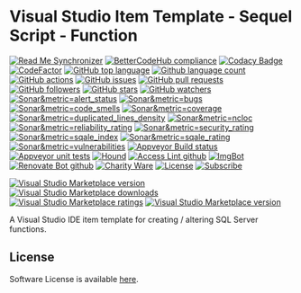 # Visual Studio Item Template - Sequel Script - Function 

<!--BadgesSTART-->
<!-- Powered by https://github.com/GregTrevellick/ReadMeSynchronizer -->
[![Read Me Synchronizer](https://img.shields.io/badge/-powered%20by%20ReadMeSynchronizer-brightgreen.svg)](https://github.com/GregTrevellick/ReadMeSynchronizer)
[![BetterCodeHub compliance](https://bettercodehub.com/edge/badge/GregTrevellick/VsixItemTemplateSqlScriptFunction?branch=master)](https://bettercodehub.com/results/GregTrevellick/VsixItemTemplateSqlScriptFunction)
[![Codacy Badge](https://api.codacy.com/project/badge/Grade/069677190fb740e7ac34ddb5ea7e6a5c)](https://www.codacy.com/project/gtrevellick/VsixItemTemplateSqlScriptFunction/dashboard?utm_source=github.com&amp;utm_medium=referral&amp;utm_content=GregTrevellick/VsixItemTemplateSqlScriptFunction&amp;utm_campaign=Badge_Grade_Dashboard)
 [![CodeFactor](https://www.codefactor.io/repository/github/GregTrevellick/VsixItemTemplateSqlScriptFunction/badge)](https://www.codefactor.io/repository/github/GregTrevellick/VsixItemTemplateSqlScriptFunction)
    [![GitHub top language](https://img.shields.io/github/languages/top/GregTrevellick/VsixItemTemplateSqlScriptFunction.svg)](https://github.com/GregTrevellick/VsixItemTemplateSqlScriptFunction)
[![Github language count](https://img.shields.io/github/languages/count/GregTrevellick/VsixItemTemplateSqlScriptFunction.svg)](https://github.com/GregTrevellick/VsixItemTemplateSqlScriptFunction)
[![GitHub actions](https://github.com/GregTrevellick/VsixItemTemplateSqlScriptFunction/workflows/.NET%20Core/badge.svg)](https://github.com/GregTrevellick/VsixItemTemplateSqlScriptFunction/actions)
[![GitHub issues](https://img.shields.io/github/issues-raw/GregTrevellick/VsixItemTemplateSqlScriptFunction.svg)](https://github.com/GregTrevellick/VsixItemTemplateSqlScriptFunction/issues)
[![GitHub pull requests](https://img.shields.io/github/issues-pr-raw/GregTrevellick/VsixItemTemplateSqlScriptFunction.svg)](https://github.com/GregTrevellick/VsixItemTemplateSqlScriptFunction/pulls)
[![GitHub followers](https://img.shields.io/github/followers/GregTrevellick.svg)](https://github.com/GregTrevellick?tab=followers)
[![GitHub stars](https://img.shields.io/github/stars/GregTrevellick/VsixItemTemplateSqlScriptFunction.svg)](https://github.com/GregTrevellick/VsixItemTemplateSqlScriptFunction)
[![GitHub watchers](https://img.shields.io/github/watchers/GregTrevellick/VsixItemTemplateSqlScriptFunction.svg)](https://github.com/GregTrevellick/VsixItemTemplateSqlScriptFunction/watchers)
[![Sonar&metric=alert_status](https://sonarcloud.io/api/project_badges/measure?project=VsixItemTemplateSqlScriptFunction&metric=alert_status)](https://sonarcloud.io/dashboard?id=VsixItemTemplateSqlScriptFunction)
[![Sonar&metric=bugs](https://sonarcloud.io/api/project_badges/measure?project=VsixItemTemplateSqlScriptFunction&metric=bugs)](https://sonarcloud.io/component_measures?id=VsixItemTemplateSqlScriptFunction&metric=bugs)
[![Sonar&metric=code_smells](https://sonarcloud.io/api/project_badges/measure?project=VsixItemTemplateSqlScriptFunction&metric=code_smells)](https://sonarcloud.io/component_measures?id=VsixItemTemplateSqlScriptFunction&metric=code_smells)
[![Sonar&metric=coverage](https://sonarcloud.io/api/project_badges/measure?project=VsixItemTemplateSqlScriptFunction&metric=coverage)](https://sonarcloud.io/component_measures?id=VsixItemTemplateSqlScriptFunction&metric=Coverage)
[![Sonar&metric=duplicated_lines_density](https://sonarcloud.io/api/project_badges/measure?project=VsixItemTemplateSqlScriptFunction&metric=duplicated_lines_density)](https://sonarcloud.io/component_measures?id=VsixItemTemplateSqlScriptFunction&metric=duplicated_lines)
[![Sonar&metric=ncloc](https://sonarcloud.io/api/project_badges/measure?project=VsixItemTemplateSqlScriptFunction&metric=ncloc)](https://sonarcloud.io/component_measures?id=VsixItemTemplateSqlScriptFunction&metric=ncloc)
[![Sonar&metric=reliability_rating](https://sonarcloud.io/api/project_badges/measure?project=VsixItemTemplateSqlScriptFunction&metric=reliability_rating)](https://sonarcloud.io/component_measures?id=VsixItemTemplateSqlScriptFunction&metric=reliability_rating)
[![Sonar&metric=security_rating](https://sonarcloud.io/api/project_badges/measure?project=VsixItemTemplateSqlScriptFunction&metric=security_rating)](https://sonarcloud.io/component_measures?id=VsixItemTemplateSqlScriptFunction&metric=security_rating)
[![Sonar&metric=sqale_index](https://sonarcloud.io/api/project_badges/measure?project=VsixItemTemplateSqlScriptFunction&metric=sqale_index)](https://sonarcloud.io/component_measures?id=VsixItemTemplateSqlScriptFunction&metric=sqale_index)
[![Sonar&metric=sqale_rating](https://sonarcloud.io/api/project_badges/measure?project=VsixItemTemplateSqlScriptFunction&metric=sqale_rating)](https://sonarcloud.io/component_measures?id=VsixItemTemplateSqlScriptFunction&metric=sqale_rating)
[![Sonar&metric=vulnerabilities](https://sonarcloud.io/api/project_badges/measure?project=VsixItemTemplateSqlScriptFunction&metric=vulnerabilities)](https://sonarcloud.io/component_measures?id=VsixItemTemplateSqlScriptFunction&metric=vulnerabilities)
[![Appveyor Build status](https://ci.appveyor.com/api/projects/status/abvxkj0d0n1dacem?svg=true)](https://ci.appveyor.com/project/GregTrevellick/VsixItemTemplateSqlScriptFunction)
[![Appveyor unit tests](https://img.shields.io/appveyor/tests/GregTrevellick/VsixItemTemplateSqlScriptFunction.svg)](https://ci.appveyor.com/project/GregTrevellick/VsixItemTemplateSqlScriptFunction/build/tests)
 [![Hound](https://img.shields.io/badge/hound_ci-checked-brightgreen.svg)](https://houndci.com/)
[![Access Lint github](https://img.shields.io/badge/a11y-checked-brightgreen.svg)](https://www.accesslint.com)
[![ImgBot](https://img.shields.io/badge/images-optimized-brightgreen.svg)](https://imgbot.net/)
[![Renovate Bot github](https://img.shields.io/badge/renovatebot-checked-brightgreen.svg)](https://renovatebot.com/)
[![Charity Ware](https://img.shields.io/badge/charity%20ware-thank%20you-brightgreen.svg)](https://github.com/GregTrevellick/MiscellaneousArtefacts/wiki/Charity-Ware)
[![License](https://img.shields.io/github/license/gittools/gitlink.svg)](/LICENSE.txt)
[![Subscribe](https://img.shields.io/badge/subscribe%20to%20receive%20notificatons-grey.svg)](https://github.com/GregTrevellick/VsixItemTemplateSqlScriptFunction/subscription)
 
[![Visual Studio Marketplace version](https://img.shields.io/badge/-VsixItemTemplateSqlScriptFunction-%23e2165e.svg)](https://marketplace.visualstudio.com/items?itemName=GregTrevellick.VsixItemTemplateSqlScriptFunction)
[![Visual Studio Marketplace downloads](https://vsmarketplacebadge.apphb.com/installs/GregTrevellick.VsixItemTemplateSqlScriptFunction.svg)](https://marketplace.visualstudio.com/items?itemName=GregTrevellick.VsixItemTemplateSqlScriptFunction)
[![Visual Studio Marketplace ratings](https://vsmarketplacebadge.apphb.com/rating/GregTrevellick.VsixItemTemplateSqlScriptFunction.svg)](https://marketplace.visualstudio.com/items?itemName=GregTrevellick.VsixItemTemplateSqlScriptFunction)
[![Visual Studio Marketplace version](https://vsmarketplacebadge.apphb.com/version/GregTrevellick.VsixItemTemplateSqlScriptFunction.svg)](https://marketplace.visualstudio.com/items?itemName=GregTrevellick.VsixItemTemplateSqlScriptFunction)



<!--BadgesEND-->

A Visual Studio IDE item template for creating / altering SQL Server functions.

## License

Software License is available [here](/LICENSE.txt).
